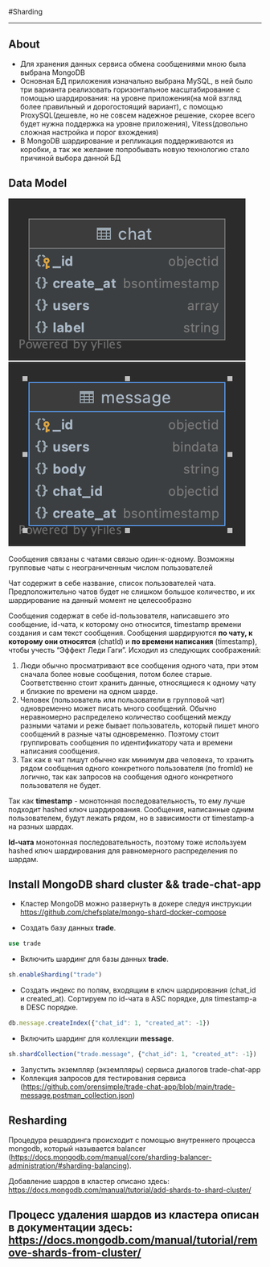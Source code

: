 #Sharding

---

## About

- Для хранения данных сервиса обмена сообщениями мною была выбрана MongoDB
- Основная БД приложения изначально выбрана MySQL, в ней было три варианта реализовать горизонтальное масштабирование с помощью шардирования: на уровне приложения(на мой взгляд более правильный и дорогостоящий вариант), с помощью ProxySQL(дешевле, но не совсем надежное решение, скорее всего будет нужна поддержка на уровне приложения), Vitess(довольно сложная настройка и порог вхождения)
- В MongoDB шардирование и репликация поддерживаются из коробки, а так же желание попробывать новую технологию стало причиной выбора данной БД

## Data Model

![Alt text](img/chat.png "chat schema") ![Alt text](img/message.png "chat schema")

Сообщения связаны с чатами связью один-к-одному.
Возможны групповые чаты с неограниченным числом пользователей

Чат содержит в себе название, список пользователей чата. Предположительно чатов будет не слишком большое количество, и их шардирование на данный момент не целесообразно

Сообщения содержат в себе id-пользователя, написавшего это сообщение,
id-чата, к которому оно относится, timestamp времени создания и сам текст сообщения.
Сообщения шардируются **по чату, к которому они относятся** (chatId) и **по времени написания** (timestamp),
чтобы учесть “Эффект Леди Гаги”.
Исходил из следующих соображений:
1. Люди обычно просматривают все сообщения одного чата, при этом сначала более новые сообщения, потом более
   старые. Соответственно стоит хранить данные, относящиеся к одному чату и близкие по времени на одном шарде.
2. Человек (пользователь или пользователи в групповой чат) одновременно может писать много сообщений.
   Обычно неравномерно распределено количество сообщений между разными чатами и реже бывает пользователь, который
   пишет много сообщений в разные чаты одновременно. Поэтому стоит группировать сообщения по идентификатору чата
   и времени написания сообщения.
3. Так как в чат пишут обычно как минимум два человека, то хранить рядом сообщения одного конкретного пользователя (по fromId)
   не логично, так как запросов на сообщения одного конкретного пользователя не будет.

Так как **timestamp** - монотонная последовательность,
то ему лучше подходит hashed ключ шардирования. Сообщения, написанные одним пользователем, будут лежать рядом,
но в зависимости от timestamp-а на разных шардах.

**Id-чата** монотонная последовательность, поэтому тоже используем hashed ключ шардирования для равномерного
распределения по шардам.

## Install MongoDB shard cluster && trade-chat-app
- Кластер MongoDB можно развернуть в докере следуя инструкции
https://github.com/chefsplate/mongo-shard-docker-compose

- Создать базу данных **trade**.
```sql
use trade
```
- Включить шардинг для базы данных **trade**.
```js
sh.enableSharding("trade")
```
- Создать индекс по полям, входящим в ключ шардирования (chat_id и created_at).
  Сортируем по id-чата в ASC порядке, для timestamp-а в DESC порядке.
```js
db.message.createIndex({"chat_id": 1, "created_at": -1})
```
- Включить шардинг для коллекции **message**.
```js
sh.shardCollection("trade.message", {"chat_id": 1, "created_at": -1})
```
- Запустить экземпляр (экземпляры) сервиса диалогов trade-chat-app
- Коллекция запросов для тестирования сервиса (https://github.com/orensimple/trade-chat-app/blob/main/trade-message.postman_collection.json)

## Resharding

Процедура решардинга происходит с помощью внутреннего процесса mongodb, который называется balancer
(https://docs.mongodb.com/manual/core/sharding-balancer-administration/#sharding-balancing).

Добавление шардов в кластер описано здесь:
https://docs.mongodb.com/manual/tutorial/add-shards-to-shard-cluster/

Процесс удаления шардов из кластера описан в документации здесь:
https://docs.mongodb.com/manual/tutorial/remove-shards-from-cluster/
---